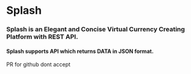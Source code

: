 # Splash

### Splash is an Elegant and Concise Virtual Currency Creating Platform with REST API.
#### Splash supports API which returns DATA in JSON format.
PR for github dont accept
